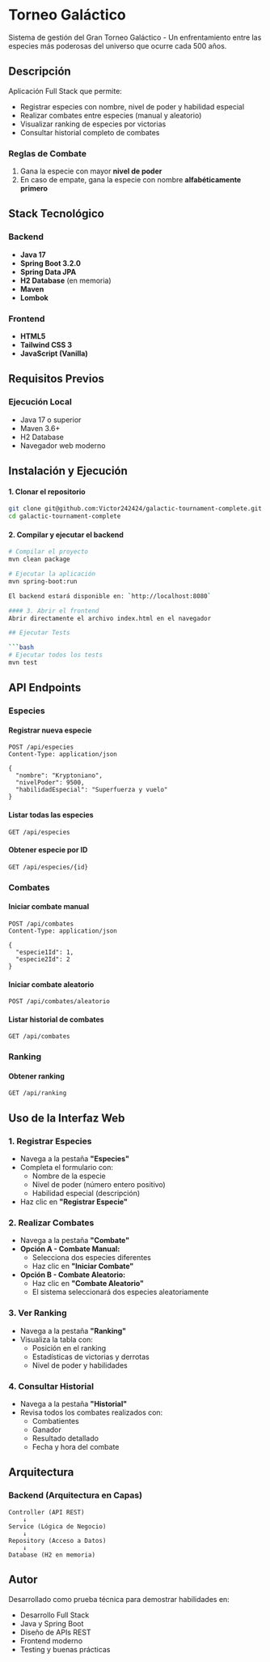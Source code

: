 # Torneo Galáctico

Sistema de gestión del Gran Torneo Galáctico - Un enfrentamiento entre las especies más poderosas del universo que ocurre cada 500 años.

## Descripción

Aplicación Full Stack que permite:
- Registrar especies con nombre, nivel de poder y habilidad especial
- Realizar combates entre especies (manual y aleatorio)
- Visualizar ranking de especies por victorias
- Consultar historial completo de combates

### Reglas de Combate
1. Gana la especie con mayor **nivel de poder**
2. En caso de empate, gana la especie con nombre **alfabéticamente primero**

## Stack Tecnológico

### Backend
- **Java 17**
- **Spring Boot 3.2.0**
- **Spring Data JPA**
- **H2 Database** (en memoria)
- **Maven**
- **Lombok**

### Frontend
- **HTML5**
- **Tailwind CSS 3**
- **JavaScript (Vanilla)**

## Requisitos Previos

### Ejecución Local
- Java 17 o superior
- Maven 3.6+
- H2 Database
- Navegador web moderno

## Instalación y Ejecución

#### 1. Clonar el repositorio
```bash
git clone git@github.com:Victor242424/galactic-tournament-complete.git
cd galactic-tournament-complete
```

#### 2. Compilar y ejecutar el backend
```bash
# Compilar el proyecto
mvn clean package

# Ejecutar la aplicación
mvn spring-boot:run

El backend estará disponible en: `http://localhost:8080`

#### 3. Abrir el frontend
Abrir directamente el archivo index.html en el navegador

## Ejecutar Tests

```bash
# Ejecutar todos los tests
mvn test
```

## API Endpoints

### Especies

#### Registrar nueva especie
```http
POST /api/especies
Content-Type: application/json

{
  "nombre": "Kryptoniano",
  "nivelPoder": 9500,
  "habilidadEspecial": "Superfuerza y vuelo"
}
```

#### Listar todas las especies
```http
GET /api/especies
```

#### Obtener especie por ID
```http
GET /api/especies/{id}
```

### Combates

#### Iniciar combate manual
```http
POST /api/combates
Content-Type: application/json

{
  "especie1Id": 1,
  "especie2Id": 2
}
```

#### Iniciar combate aleatorio
```http
POST /api/combates/aleatorio
```

#### Listar historial de combates
```http
GET /api/combates
```

### Ranking

#### Obtener ranking
```http
GET /api/ranking
```

## Uso de la Interfaz Web

### 1. Registrar Especies
- Navega a la pestaña **"Especies"**
- Completa el formulario con:
  - Nombre de la especie
  - Nivel de poder (número entero positivo)
  - Habilidad especial (descripción)
- Haz clic en **"Registrar Especie"**

### 2. Realizar Combates
- Navega a la pestaña **"Combate"**
- **Opción A - Combate Manual:**
  - Selecciona dos especies diferentes
  - Haz clic en **"Iniciar Combate"**
- **Opción B - Combate Aleatorio:**
  - Haz clic en **"Combate Aleatorio"**
  - El sistema seleccionará dos especies aleatoriamente

### 3. Ver Ranking
- Navega a la pestaña **"Ranking"**
- Visualiza la tabla con:
  - Posición en el ranking
  - Estadísticas de victorias y derrotas
  - Nivel de poder y habilidades

### 4. Consultar Historial
- Navega a la pestaña **"Historial"**
- Revisa todos los combates realizados con:
  - Combatientes
  - Ganador
  - Resultado detallado
  - Fecha y hora del combate

## Arquitectura

### Backend (Arquitectura en Capas)

```
Controller (API REST)
    ↓
Service (Lógica de Negocio)
    ↓
Repository (Acceso a Datos)
    ↓
Database (H2 en memoria)
```

## Autor

Desarrollado como prueba técnica para demostrar habilidades en:
- Desarrollo Full Stack
- Java y Spring Boot
- Diseño de APIs REST
- Frontend moderno
- Testing y buenas prácticas

